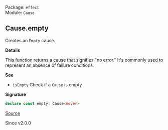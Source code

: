 Package: `effect`<br />
Module: `Cause`<br />

## Cause.empty

Creates an `Empty` cause.

**Details**

This function returns a cause that signifies "no error." It's commonly used
to represent an absence of failure conditions.

**See**

- `isEmpty` Check if a `Cause` is empty

**Signature**

```ts
declare const empty: Cause<never>
```

[Source](https://github.com/Effect-TS/effect/tree/main/packages/effect/src/Cause.ts#L574)

Since v2.0.0